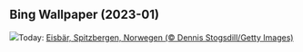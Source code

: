 ## Bing Wallpaper (2023-01)
![](https://www.bing.com/th?id=OHR.NorwayNYD_DE-DE5087400553_UHD.jpg&w=1000)Today: [Eisbär, Spitzbergen, Norwegen (© Dennis Stogsdill/Getty Images)](https://www.bing.com/th?id=OHR.NorwayNYD_DE-DE5087400553_UHD.jpg)